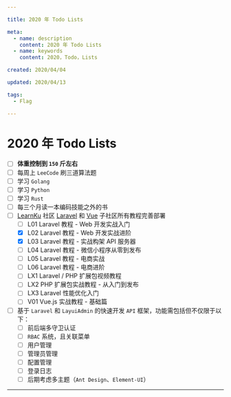 ```yaml
---

title: 2020 年 Todo Lists

meta:
  - name: description
    content: 2020 年 Todo Lists
  - name: keywords
    content: 2020，Todo，Lists

created: 2020/04/04

updated: 2020/04/13

tags:
  - Flag

---
```


# 2020 年 Todo Lists

- [ ]  **体重控制到 `150` 斤左右**
- [ ]  每周上 `LeeCode` 刷三道算法题
- [ ]  学习 `Golang`
- [ ]  学习 `Python`
- [ ]  学习 `Rust`
- [ ]  每三个月读一本编码技能之外的书
- [ ]  [LearnKu](https://learnku.com/) 社区 [Laravel](https://learnku.com/laravel/courses) 和 [Vue](https://learnku.com/vuejs/courses) 子社区所有教程完善部署
    * [ ]  L01 Laravel 教程 - Web 开发实战入门
    * [x]  L02 Laravel 教程 - Web 开发实战进阶
    * [x]  L03 Laravel 教程 - 实战构架 API 服务器
    * [ ]  L04 Laravel 教程 - 微信小程序从零到发布
    * [ ]  L05 Laravel 教程 - 电商实战
    * [ ]  L06 Laravel 教程 - 电商进阶
    * [ ]  LX1 Laravel / PHP 扩展包视频教程
    * [ ]  LX2 PHP 扩展包实战教程 - 从入门到发布
    * [ ]  LX3 Laravel 性能优化入门
    * [ ]  V01 Vue.js 实战教程 - 基础篇
- [ ]  基于 `Laravel` 和 `LayuiAdmin` 的快速开发 `API` 框架，功能需包括但不仅限于以下：
    * [ ]  前后端多守卫认证
    * [ ]  `RBAC` 系统，且关联菜单
    * [ ]  用户管理
    * [ ]  管理员管理
    * [ ]  配置管理
    * [ ]  登录日志
    * [ ]  后期考虑多主题（`Ant Design`、`Element-UI`）

---

